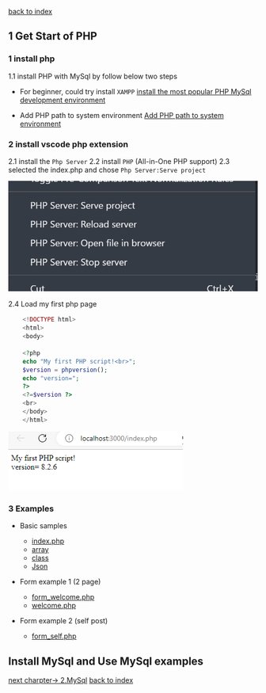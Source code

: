 [back to index](readme.md)

## 1 Get Start of PHP

### 1 install php

1.1 install PHP with MySql by follow below two steps

- For beginner, could try install `XAMPP`
 [install the most popular PHP MySql development environment](install_XAMPP.md)

- Add PHP path to system environment
 [Add PHP path to system environment](config_php.md)

### 2 install vscode php extension

2.1 install the `Php Server`
2.2 install `PHP` (All-in-One PHP support)
2.3 selected the index.php and chose `Php Server:Serve project`

![phpextension](./vscode_phpExtension.png)

2.4 Load my first php page

```php
    <!DOCTYPE html>
    <html>
    <body>

    <?php
    echo "My first PHP script!<br>";
    $version = phpversion();
    echo "version=";
    ?>
    <?=$version ?>
    <br>
    </body>
    </html>
```

![myfirstphp](./MyfirstPhp.png)

### 3 Examples

- Basic samples
  - [index.php](./index.php)
  - [array](./samples_array.php)
  - [class](./samples_class.php)
  - [Json](./samples_json.php)

- Form example 1 (2 page)
  - [form_welcome.php](./1_form/form_welcome.php)
  - [welcome.php](./1_form/welcome.php)

- Form example 2 (self post)
  - [form_self.php](./1_form/form_self.php)

## Install MySql and Use MySql examples

   [next charpter-> 2.MySql](2.mysql.md)
   [back to index](readme.md)
